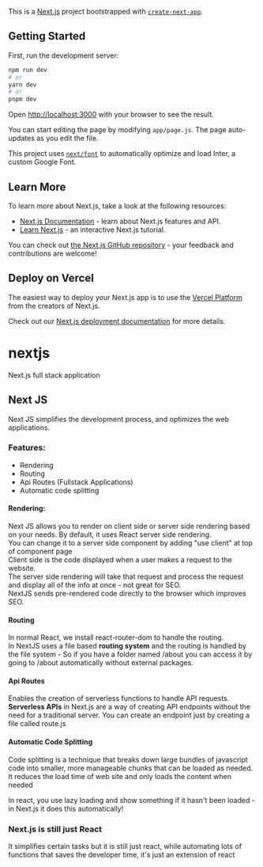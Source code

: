 This is a [Next.js](https://nextjs.org/) project bootstrapped with [`create-next-app`](https://github.com/vercel/next.js/tree/canary/packages/create-next-app).

## Getting Started

First, run the development server:

```bash
npm run dev
# or
yarn dev
# or
pnpm dev
```

Open [http://localhost:3000](http://localhost:3000) with your browser to see the result.

You can start editing the page by modifying `app/page.js`. The page auto-updates as you edit the file.

This project uses [`next/font`](https://nextjs.org/docs/basic-features/font-optimization) to automatically optimize and load Inter, a custom Google Font.

## Learn More

To learn more about Next.js, take a look at the following resources:

- [Next.js Documentation](https://nextjs.org/docs) - learn about Next.js features and API.
- [Learn Next.js](https://nextjs.org/learn) - an interactive Next.js tutorial.

You can check out [the Next.js GitHub repository](https://github.com/vercel/next.js/) - your feedback and contributions are welcome!

## Deploy on Vercel

The easiest way to deploy your Next.js app is to use the [Vercel Platform](https://vercel.com/new?utm_medium=default-template&filter=next.js&utm_source=create-next-app&utm_campaign=create-next-app-readme) from the creators of Next.js.

Check out our [Next.js deployment documentation](https://nextjs.org/docs/deployment) for more details.

# nextjs
Next.js full stack application

## Next JS
<p>Next JS simplifies the development process, and optimizes the web applications.</p>

<h3>Features:</h3>
<ul>
<li>Rendering</li>
<li>Routing</li>
<li>Api Routes (Fullstack Applications)</li>
<li>Automatic code splitting</li>
</ul>

<h4>Rendering:</h4>
<p>Next JS allows you to render on client side or server side rendering based on your needs. By default, it uses React server side rendering.<br>
You can change it to a server side component by adding "use client" at top of component page<br>
Client side is the code displayed when a user makes a request to the website.<br>
The server side rendering will take that request and process the request and display all of the info at once - not great for SEO.<br>
NextJS sends pre-rendered code directly to the browser which improves SEO.</p>

<h4>Routing</h4>
<p>In normal React, we install react-router-dom to handle the routing.<br>
In NextJS uses a file based <strong>routing system</strong> and the routing is handled by the file system - So if you have a folder named /about you can access it by going to /about automatically without external packages.</p>

<h4>Api Routes</h4>
<p>Enables the creation of serverless functions to handle API requests. <strong>Serverless APIs</strong> in Next.js are a way of creating API endpoints without the need for a traditional server. You can create an endpoint just by creating a file called route.js</p>

<h4>Automatic Code Splitting</h4>
<p>Code splitting is a technique that breaks down large bundles of javascript code into smaller, more manageable chunks that can be loaded as needed. It reduces the load time of web site and only loads the content when needed</p>
<p>In react, you use lazy loading and show something if it hasn't been loaded - in Next.js it does this automatically!</p>

### Next.js is still just React
<p>It simplifies certain tasks but it is still just react, while automating lots of functions that saves the developer time, it's just an extension of react</p>
